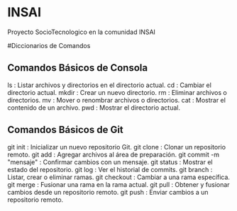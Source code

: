 # INSAI
Proyecto SocioTecnologico en la comunidad INSAI 

#Diccionarios de Comandos 
## Comandos Básicos de Consola
ls : Listar archivos y directorios en el directorio actual.
cd : Cambiar el directorio actual.
mkdir : Crear un nuevo directorio.
rm : Eliminar archivos o directorios.
mv : Mover o renombrar archivos o directorios.
cat : Mostrar el contenido de un archivo.
pwd : Mostrar el directorio actual.

## Comandos Básicos de Git
git init : Inicializar un nuevo repositorio Git.
git clone <url> : Clonar un repositorio remoto.
git add <archivo> : Agregar archivos al área de preparación.
git commit -m "mensaje" : Confirmar cambios con un mensaje.
git status : Mostrar el estado del repositorio.
git log : Ver el historial de commits.
git branch : Listar, crear o eliminar ramas.
git checkout <rama> : Cambiar a una rama específica.
git merge <rama> : Fusionar una rama en la rama actual.
git pull : Obtener y fusionar cambios desde un repositorio remoto.
git push : Enviar cambios a un repositorio remoto.

